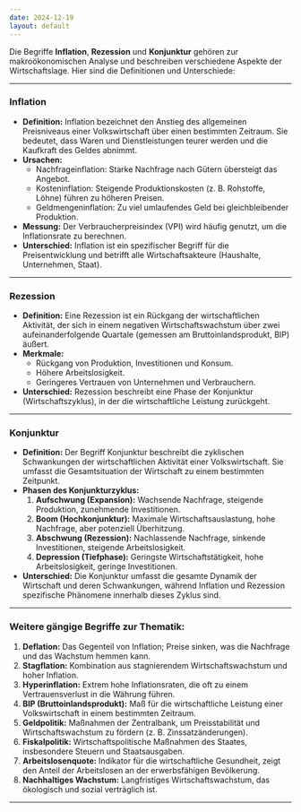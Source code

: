 ```yaml
---
date: 2024-12-19
layout: default
---
```


Die Begriffe **Inflation**, **Rezession** und **Konjunktur** gehören zur makroökonomischen Analyse und beschreiben verschiedene Aspekte der Wirtschaftslage. Hier sind die Definitionen und Unterschiede:

---

### **Inflation**
- **Definition:** Inflation bezeichnet den Anstieg des allgemeinen Preisniveaus einer Volkswirtschaft über einen bestimmten Zeitraum. Sie bedeutet, dass Waren und Dienstleistungen teurer werden und die Kaufkraft des Geldes abnimmt.
- **Ursachen:** 
  - Nachfrageinflation: Starke Nachfrage nach Gütern übersteigt das Angebot.
  - Kosteninflation: Steigende Produktionskosten (z. B. Rohstoffe, Löhne) führen zu höheren Preisen.
  - Geldmengeninflation: Zu viel umlaufendes Geld bei gleichbleibender Produktion.
- **Messung:** Der Verbraucherpreisindex (VPI) wird häufig genutzt, um die Inflationsrate zu berechnen.
- **Unterschied:** Inflation ist ein spezifischer Begriff für die Preisentwicklung und betrifft alle Wirtschaftsakteure (Haushalte, Unternehmen, Staat).

---

### **Rezession**
- **Definition:** Eine Rezession ist ein Rückgang der wirtschaftlichen Aktivität, der sich in einem negativen Wirtschaftswachstum über zwei aufeinanderfolgende Quartale (gemessen am Bruttoinlandsprodukt, BIP) äußert.
- **Merkmale:**
  - Rückgang von Produktion, Investitionen und Konsum.
  - Höhere Arbeitslosigkeit.
  - Geringeres Vertrauen von Unternehmen und Verbrauchern.
- **Unterschied:** Rezession beschreibt eine Phase der Konjunktur (Wirtschaftszyklus), in der die wirtschaftliche Leistung zurückgeht.

---

### **Konjunktur**
- **Definition:** Der Begriff Konjunktur beschreibt die zyklischen Schwankungen der wirtschaftlichen Aktivität einer Volkswirtschaft. Sie umfasst die Gesamtsituation der Wirtschaft zu einem bestimmten Zeitpunkt.
- **Phasen des Konjunkturzyklus:**
  1. **Aufschwung (Expansion):** Wachsende Nachfrage, steigende Produktion, zunehmende Investitionen.
  2. **Boom (Hochkonjunktur):** Maximale Wirtschaftsauslastung, hohe Nachfrage, aber potenziell Überhitzung.
  3. **Abschwung (Rezession):** Nachlassende Nachfrage, sinkende Investitionen, steigende Arbeitslosigkeit.
  4. **Depression (Tiefphase):** Geringste Wirtschaftstätigkeit, hohe Arbeitslosigkeit, geringe Investitionen.
- **Unterschied:** Die Konjunktur umfasst die gesamte Dynamik der Wirtschaft und deren Schwankungen, während Inflation und Rezession spezifische Phänomene innerhalb dieses Zyklus sind.

---

### Weitere gängige Begriffe zur Thematik:
1. **Deflation:** Das Gegenteil von Inflation; Preise sinken, was die Nachfrage und das Wachstum hemmen kann.
2. **Stagflation:** Kombination aus stagnierendem Wirtschaftswachstum und hoher Inflation.
3. **Hyperinflation:** Extrem hohe Inflationsraten, die oft zu einem Vertrauensverlust in die Währung führen.
4. **BIP (Bruttoinlandsprodukt):** Maß für die wirtschaftliche Leistung einer Volkswirtschaft in einem bestimmten Zeitraum.
5. **Geldpolitik:** Maßnahmen der Zentralbank, um Preisstabilität und Wirtschaftswachstum zu fördern (z. B. Zinssatzänderungen).
6. **Fiskalpolitik:** Wirtschaftspolitische Maßnahmen des Staates, insbesondere Steuern und Staatsausgaben.
7. **Arbeitslosenquote:** Indikator für die wirtschaftliche Gesundheit, zeigt den Anteil der Arbeitslosen an der erwerbsfähigen Bevölkerung.
8. **Nachhaltiges Wachstum:** Langfristiges Wirtschaftswachstum, das ökologisch und sozial verträglich ist.

---

